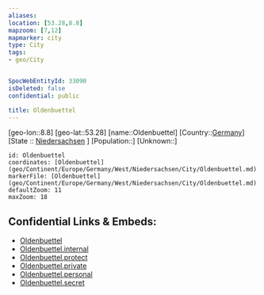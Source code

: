 ```yaml
---
aliases: 
location: [53.28,8.8]
mapzoom: [7,12] 
mapmarker: city 
type: City
tags:
- geo/City


SpocWebEntityId: 33090
isDeleted: false
confidential: public

title: Oldenbuettel
---
```

[geo-lon::8.8]
[geo-lat::53.28]
[name::Oldenbuettel]
[Country::[Germany](geo/Continent/Europe/Germany.md)]
[State :: [Niedersachsen](geo/Continent/Europe/Germany/West/Niedersachsen.md) ]
[Population::]
[Unknown::]


```leaflet
id: Oldenbuettel
coordinates: [Oldenbuettel](geo/Continent/Europe/Germany/West/Niedersachsen/City/Oldenbuettel.md)
markerFile: [Oldenbuettel](geo/Continent/Europe/Germany/West/Niedersachsen/City/Oldenbuettel.md)
defaultZoom: 11 
maxZoom: 18
```


## Confidential Links & Embeds: 
- [Oldenbuettel](../../../../../../../../_public/geo/Continent/Europe/Germany/West/Niedersachsen/City/Oldenbuettel.md) 
- [Oldenbuettel.internal](../../../../../../../../_internal/geo/Continent/Europe/Germany/West/Niedersachsen/City/Oldenbuettel.internal.md) 
- [Oldenbuettel.protect](../../../../../../../../_protect/geo/Continent/Europe/Germany/West/Niedersachsen/City/Oldenbuettel.protect.md) 
- [Oldenbuettel.private](../../../../../../../../_private/geo/Continent/Europe/Germany/West/Niedersachsen/City/Oldenbuettel.private.md) 
- [Oldenbuettel.personal](../../../../../../../../_personal/geo/Continent/Europe/Germany/West/Niedersachsen/City/Oldenbuettel.personal.md) 
- [Oldenbuettel.secret](../../../../../../../../_secret/geo/Continent/Europe/Germany/West/Niedersachsen/City/Oldenbuettel.secret.md) 
